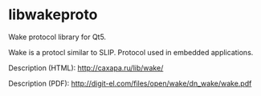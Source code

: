libwakeproto
=============

Wake protocol library for Qt5.

Wake is a protocl similar to SLIP. Protocol used in embedded applications.

Description (HTML): http://caxapa.ru/lib/wake/

Description (PDF): http://digit-el.com/files/open/wake/dn_wake/wake.pdf
